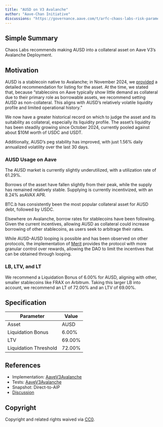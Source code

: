```yaml
---
title: "AUSD on V3 Avalanche"
author: "Aave-Chan Initiative"
discussions: "https://governance.aave.com/t/arfc-chaos-labs-risk-parameters-update-ausd-on-v3-avalanche/21201"
---
```


## Simple Summary

Chaos Labs recommends making AUSD into a collateral asset on Aave V3’s Avalanche Deployment.

## Motivation

AUSD is a stablecoin native to Avalanche; in November 2024, we [provided](https://www.notion.so/AUSD-Collateral-1a457ab37ebf8011bb76e35244988b6e?pvs=21) a detailed recommendation for listing for the asset. At the time, we stated that, because “stablecoins on Aave typically show little demand as collateral due to their primary role as borrowable assets, we recommend setting AUSD as non-collateral. This aligns with AUSD’s relatively volatile liquidity profile and limited operational history.”

We now have a greater historical record on which to judge the asset and its suitability as collateral, especially its liquidity profile. The asset’s liquidity has been steadily growing since October 2024, currently pooled against about $10M worth of USDC and USDT.

Additionally, AUSD’s peg stability has improved, with just 1.56% daily annualized volatility over the last 30 days.

### AUSD Usage on Aave

The AUSD market is currently slightly underutilized, with a utilization rate of 61.29%.

Borrows of the asset have fallen slightly from their peak, while the supply has remained relatively stable. Supplying is currently incentivized, with an 8.24% asAVAX APR.

BTC.b has consistently been the most popular collateral asset for AUSD debt, followed by USDC.

Elsewhere on Avalanche, borrow rates for stablecoins have been following. Given the current incentives, allowing AUSD as collateral could increase borrowing of other stablecoins, as users seek to arbitrage their rates.

While AUSD-AUSD looping is possible and has been observed on other protocols, the implementation of [Merit](https://governance.aave.com/t/arfc-merit-a-new-aave-alignment-user-reward-system/16646) provides the protocol with more granular control over rewards, allowing the DAO to limit the incentives that can be obtained through looping.

### LB, LTV, and LT

We recommend a Liquidation Bonus of 6.00% for AUSD, aligning with other, smaller stablecoins like FRAX on Arbitrum. Taking this larger LB into account, we recommend an LT of 72.00% and an LTV of 69.00%.

## Specification

| Parameter             | Value  |
| --------------------- | ------ |
| Asset                 | AUSD   |
| Liquidation Bonus     | 6.00%  |
| LTV                   | 69.00% |
| Liquidation Threshold | 72.00% |

## References

- Implementation: [AaveV3Avalanche](https://github.com/bgd-labs/aave-proposals-v3/blob/main/src/20250303_AaveV3Avalanche_AUSDOnV3Avalanche/AaveV3Avalanche_AUSDOnV3Avalanche_20250303.sol)
- Tests: [AaveV3Avalanche](https://github.com/bgd-labs/aave-proposals-v3/blob/main/src/20250303_AaveV3Avalanche_AUSDOnV3Avalanche/AaveV3Avalanche_AUSDOnV3Avalanche_20250303.t.sol)
- Snapshot: Direct-to-AIP
- [Discussion](https://governance.aave.com/t/arfc-chaos-labs-risk-parameters-update-ausd-on-v3-avalanche/21201)

## Copyright

Copyright and related rights waived via [CC0](https://creativecommons.org/publicdomain/zero/1.0/).
